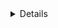 <details>
<details>
<summary> <h2>Parameters Headers and Body</h2></summary>
<a href="https://github.com/Mubeen-Ahmad/python_11/blob/main/1_Parameters_and_Header_Body/1_Basic_Syntax_and_Path_Parameters.ipynb">Path Perameters and Types</a>

</details>

